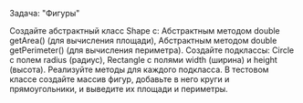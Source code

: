 Задача: "Фигуры"

Создайте абстрактный класс Shape с:
Абстрактным методом double getArea() (для вычисления площади),
Абстрактным методом double getPerimeter() (для вычисления периметра).
Создайте подклассы:
Circle с полем radius (радиус),
Rectangle с полями width (ширина) и height (высота).
Реализуйте методы для каждого подкласса.
В тестовом классе создайте массив фигур, добавьте в него круги и прямоугольники, и выведите их площади и периметры.